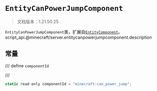 # `EntityCanPowerJumpComponent`

> 文档版本：1.21.50.25

`EntityCanPowerJumpComponent`类，扩展自[`EntityComponent`](./entitycomponent.md)。script_api.@minecraft/server.entitycanpowerjumpcomponent.description

## 常量

/// define
`componentId`


///

```js
static read-only componentId = "minecraft:can_power_jump";
```

